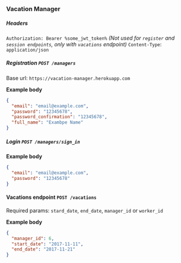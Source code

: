 ### Vacation Manager

##### Headers

`Authorization: Bearer %some_jwt_token%` _(Not used for `register` and `session endpoints`, only with `vacations` endpoint)_
`Content-Type`: `application/json`

##### Registration `POST /managers`

Base url: `https://vacation-manager.herokuapp.com`

**Example body**
``` json
{
  "email": "email@example.com",
  "password": "12345678",
  "password_confirmation": "12345678",
  "full_name": "Exambpe Name"
}
```

##### Login `POST /managers/sign_in`

**Example body**
``` json
{
  "email": "email@example.com",
  "password": "12345678"
}
```

#### Vacations endpoint `POST /vacations`

Required params: `stard_date`, `end_date`, `manager_id` or `worker_id`

**Example body**

```json
{
  "manager_id": 6,
  "start_date": "2017-11-11",
  "end_date": "2017-11-21"
}
```
